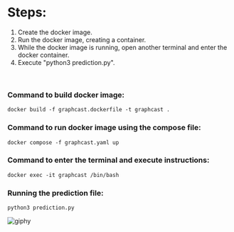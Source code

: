 # Steps:
1. Create the docker image.
2. Run the docker image, creating a container.
3. While the docker image is running, open another terminal and enter the docker container.
4. Execute "python3 prediction.py".

<br>

### Command to build docker image:

```
docker build -f graphcast.dockerfile -t graphcast .
```

### Command to run docker image using the compose file:

```
docker compose -f graphcast.yaml up
```

### Command to enter the terminal and execute instructions:

```
docker exec -it graphcast /bin/bash
```

### Running the prediction file:

```
python3 prediction.py
```

![giphy](https://github.com/user-attachments/assets/2267d22f-7e27-4a14-be6d-0ac7d9af6667)
